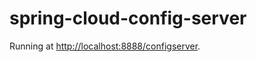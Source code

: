 # spring-cloud-config-server

Running at [http://localhost:8888/configserver](http://localhost:8888/configserver). 
